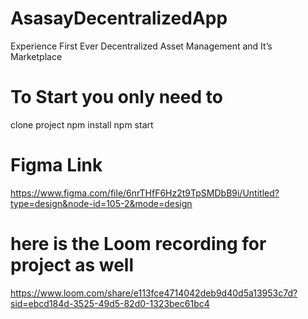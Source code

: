 # AsasayDecentralizedApp
Experience First Ever Decentralized Asset Management and It’s Marketplace


# To Start you only need to 
clone project
npm install 
npm start 

# Figma Link
https://www.figma.com/file/6nrTHfF6Hz2t9TpSMDbB9i/Untitled?type=design&node-id=105-2&mode=design

# here is the Loom recording for project as well
https://www.loom.com/share/e113fce4714042deb9d40d5a13953c7d?sid=ebcd184d-3525-49d5-82d0-1323bec61bc4
